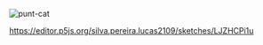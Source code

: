 ![punt-cat](https://github.com/LucasComC-16/pnog-no-vaja/assets/144073321/decbcd05-bc0d-4e2b-8a15-ed9bcc7ede85)

https://editor.p5js.org/silva.pereira.lucas2109/sketches/LJZHCPi1u
